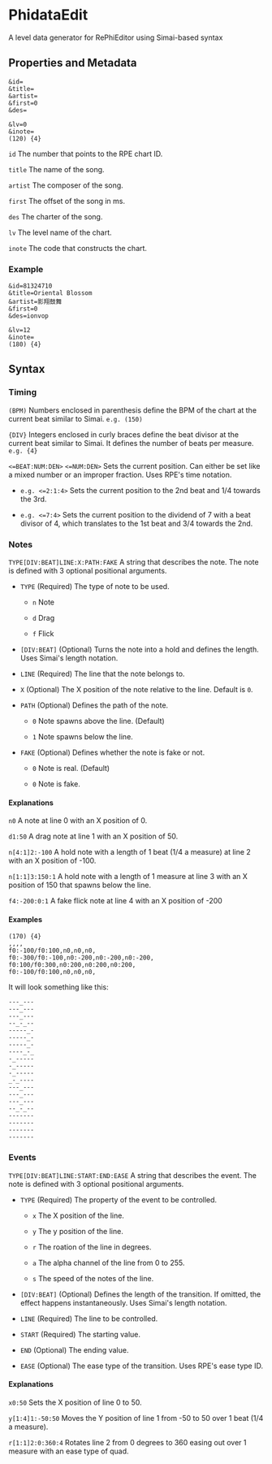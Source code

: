 # PhidataEdit
A level data generator for RePhiEditor using Simai-based syntax

## Properties and Metadata

```
&id=
&title=
&artist=
&first=0
&des=

&lv=0
&inote=
(120) {4}
```

`id` The number that points to the RPE chart ID.

`title` The name of the song.

`artist` The composer of the song.

`first` The offset of the song in ms.

`des` The charter of the song.

`lv` The level name of the chart.

`inote` The code that constructs the chart.

### Example

```
&id=81324710
&title=Oriental Blossom
&artist=影翔鼓舞
&first=0
&des=ionvop

&lv=12
&inote=
(180) {4}
```

## Syntax

### Timing

`(BPM)` Numbers enclosed in parenthesis define the BPM of the chart at the current beat similar to Simai. `e.g. (150)`

`{DIV}` Integers enclosed in curly braces define the beat divisor at the current beat similar to Simai. It defines the number of beats per measure. `e.g. {4}`

`<=BEAT:NUM:DEN>` `<=NUM:DEN>` Sets the current position. Can either be set like a mixed number or an improper fraction. Uses RPE's time notation.

- `e.g. <=2:1:4>` Sets the current position to the 2nd beat and 1/4 towards the 3rd.

- `e.g. <=7:4>` Sets the current position to the dividend of 7 with a beat divisor of 4, which translates to the 1st beat and 3/4 towards the 2nd.

### Notes

`TYPE[DIV:BEAT]LINE:X:PATH:FAKE` A string that describes the note. The note is defined with 3 optional positional arguments.

- `TYPE` (Required) The type of note to be used.

    - `n` Note

    - `d` Drag

    - `f` Flick

- `[DIV:BEAT]` (Optional) Turns the note into a hold and defines the length. Uses Simai's length notation.

- `LINE` (Required) The line that the note belongs to.

- `X` (Optional) The X position of the note relative to the line. Default is `0`.

- `PATH` (Optional) Defines the path of the note.

    - `0` Note spawns above the line. (Default)

    - `1` Note spawns below the line.

- `FAKE` (Optional) Defines whether the note is fake or not.

    - `0` Note is real. (Default)

    - `0` Note is fake.

#### Explanations

`n0` A note at line 0 with an X position of 0.

`d1:50` A drag note at line 1 with an X position of 50.

`n[4:1]2:-100` A hold note with a length of 1 beat (1/4 a measure) at line 2 with an X position of -100.

`n[1:1]3:150:1` A hold note with a length of 1 measure at line 3 with an X position of 150 that spawns below the line.

`f4:-200:0:1` A fake flick note at line 4 with an X position of -200

#### Examples

```
(170) {4}
,,,,
f0:-100/f0:100,n0,n0,n0,
f0:-300/f0:-100,n0:-200,n0:-200,n0:-200,
f0:100/f0:300,n0:200,n0:200,n0:200,
f0:-100/f0:100,n0,n0,n0,
```

It will look something like this:

```
---_---
---_---
---_---
--_-_--
-----_-
-----_-
-----_-
----_-_
-_-----
-_-----
-_-----
_-_----
---_---
---_---
---_---
--_-_--
-------
-------
-------
-------
```

### Events

`TYPE[DIV:BEAT]LINE:START:END:EASE` A string that describes the event. The note is defined with 3 optional positional arguments.

- `TYPE` (Required) The property of the event to be controlled.

    - `x` The X position of the line.

    - `y` The y position of the line.

    - `r` The roation of the line in degrees.

    - `a` The alpha channel of the line from 0 to 255.

    - `s` The speed of the notes of the line.

- `[DIV:BEAT]` (Optional) Defines the length of the transition. If omitted, the effect happens instantaneously. Uses Simai's length notation.

- `LINE` (Required) The line to be controlled.

- `START` (Required) The starting value.

- `END` (Optional) The ending value.

- `EASE` (Optional) The ease type of the transition. Uses RPE's ease type ID.

#### Explanations

`x0:50` Sets the X position of line 0 to 50.

`y[1:4]1:-50:50` Moves the Y position of line 1 from -50 to 50 over 1 beat (1/4 a measure).

`r[1:1]2:0:360:4` Rotates line 2 from 0 degrees to 360 easing out over 1 measure with an ease type of quad.